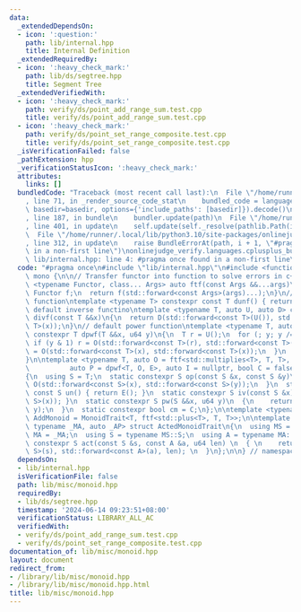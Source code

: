 ```yaml
---
data:
  _extendedDependsOn:
  - icon: ':question:'
    path: lib/internal.hpp
    title: Internal Definition
  _extendedRequiredBy:
  - icon: ':heavy_check_mark:'
    path: lib/ds/segtree.hpp
    title: Segment Tree
  _extendedVerifiedWith:
  - icon: ':heavy_check_mark:'
    path: verify/ds/point_add_range_sum.test.cpp
    title: verify/ds/point_add_range_sum.test.cpp
  - icon: ':heavy_check_mark:'
    path: verify/ds/point_set_range_composite.test.cpp
    title: verify/ds/point_set_range_composite.test.cpp
  _isVerificationFailed: false
  _pathExtension: hpp
  _verificationStatusIcon: ':heavy_check_mark:'
  attributes:
    links: []
  bundledCode: "Traceback (most recent call last):\n  File \"/home/runner/.local/lib/python3.10/site-packages/onlinejudge_verify/documentation/build.py\"\
    , line 71, in _render_source_code_stat\n    bundled_code = language.bundle(stat.path,\
    \ basedir=basedir, options={'include_paths': [basedir]}).decode()\n  File \"/home/runner/.local/lib/python3.10/site-packages/onlinejudge_verify/languages/cplusplus.py\"\
    , line 187, in bundle\n    bundler.update(path)\n  File \"/home/runner/.local/lib/python3.10/site-packages/onlinejudge_verify/languages/cplusplus_bundle.py\"\
    , line 401, in update\n    self.update(self._resolve(pathlib.Path(included), included_from=path))\n\
    \  File \"/home/runner/.local/lib/python3.10/site-packages/onlinejudge_verify/languages/cplusplus_bundle.py\"\
    , line 312, in update\n    raise BundleErrorAt(path, i + 1, \"#pragma once found\
    \ in a non-first line\")\nonlinejudge_verify.languages.cplusplus_bundle.BundleErrorAt:\
    \ lib/internal.hpp: line 4: #pragma once found in a non-first line\n"
  code: "#pragma once\n#include \"lib/internal.hpp\"\n#include <functional>\n\nnamespace\
    \ mono {\n\n// Transfer functor into function to solve errors in c++17.\ntemplate\
    \ <typename Functor, class... Args> auto ftf(const Args &&...args)\n{\n  static\
    \ Functor f;\n  return f(std::forward<const Args>(args)...);\n}\n// default unit\
    \ function\ntemplate <typename T> constexpr const T dunf() { return T(); }\n//\
    \ default inverse functino\ntemplate <typename T, auto U, auto D> constexpr T\
    \ divf(const T &&x)\n{\n  return D(std::forward<const T>(U()), std::forward<const\
    \ T>(x));\n}\n// default power function\ntemplate <typename T, auto O, auto U>\
    \ constexpr T dpwf(T &&x, u64 y)\n{\n  T r = U();\n  for (; y; y /= 2) {\n   \
    \ if (y & 1) r = O(std::forward<const T>(r), std::forward<const T>(x));\n    x\
    \ = O(std::forward<const T>(x), std::forward<const T>(x));\n  }\n  return r;\n\
    }\n\ntemplate <typename T, auto O = ftf<std::multiplies<T>, T, T>, auto E = dunf<T>,\n\
    \          auto P = dpwf<T, O, E>, auto I = nullptr, bool C = false>\nstruct MonoidTrait\n\
    {\n  using S = T;\n  static constexpr S op(const S &x, const S &y)\n  {\n    return\
    \ O(std::forward<const S>(x), std::forward<const S>(y));\n  }\n  static constexpr\
    \ const S un() { return E(); }\n  static constexpr S iv(const S &x) { return I(std::forward<const\
    \ S>(x)); }\n  static constexpr S pw(S &&x, u64 y)\n  {\n    return P(std::forward<S>(x),\
    \ y);\n  }\n  static constexpr bool cm = C;\n};\n\ntemplate <typename T> using\
    \ AddMonoid = MonoidTrait<T, ftf<std::plus<T>, T, T>>;\n\ntemplate <typename _MS,\
    \ typename _MA, auto _AP> struct ActedMonoidTrait\n{\n  using MS = _MS;\n  using\
    \ MA = _MA;\n  using S = typename MS::S;\n  using A = typename MA::A;\n  static\
    \ constexpr S act(const S &s, const A &a, u64 len) \n  { \n    return _AP(std::forward<const\
    \ S>(s), std::forward<const A>(a), len); \n  }\n};\n\n} // namespace mono"
  dependsOn:
  - lib/internal.hpp
  isVerificationFile: false
  path: lib/misc/monoid.hpp
  requiredBy:
  - lib/ds/segtree.hpp
  timestamp: '2024-06-14 09:23:51+08:00'
  verificationStatus: LIBRARY_ALL_AC
  verifiedWith:
  - verify/ds/point_add_range_sum.test.cpp
  - verify/ds/point_set_range_composite.test.cpp
documentation_of: lib/misc/monoid.hpp
layout: document
redirect_from:
- /library/lib/misc/monoid.hpp
- /library/lib/misc/monoid.hpp.html
title: lib/misc/monoid.hpp
---
```


